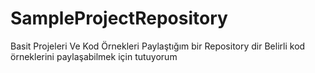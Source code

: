 # SampleProjectRepository
Basit Projeleri Ve Kod Örnekleri Paylaştığım bir Repository dir
Belirli kod örneklerini paylaşabilmek için tutuyorum 
